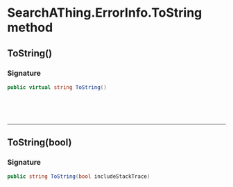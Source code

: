 # SearchAThing.ErrorInfo.ToString method
## ToString()
### Signature
```csharp
public virtual string ToString()
```

<p>&nbsp;</p>
<p>&nbsp;</p>
<hr/>

## ToString(bool)
### Signature
```csharp
public string ToString(bool includeStackTrace)
```
